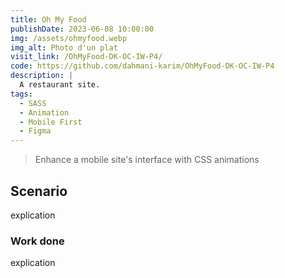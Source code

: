 ```yaml
---
title: Oh My Food
publishDate: 2023-06-08 10:00:00
img: /assets/ohmyfood.webp
img_alt: Photo d'un plat
visit_link: /OhMyFood-DK-OC-IW-P4/
code: https://github.com/dahmani-karim/OhMyFood-DK-OC-IW-P4
description: |
  A restaurant site.
tags:
  - SASS
  - Animation
  - Mobile First
  - Figma
---
```


> Enhance a mobile site's interface with CSS animations

## Scenario

explication 


### Work done

explication